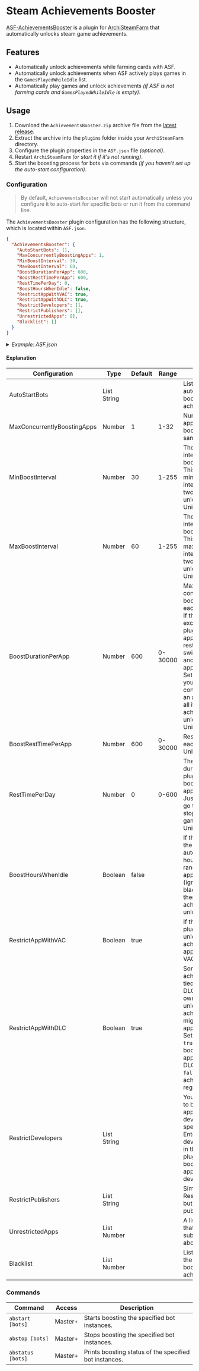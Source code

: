 # Steam Achievements Booster

[ASF-AchievementsBooster](https://github.com/omyto/ASF-AchievementsBooster) is a plugin for [ArchiSteamFarm](https://github.com/JustArchiNET/ArchiSteamFarm) that automatically unlocks steam game achievements.

## Features

- Automatically unlock achievements while farming cards with ASF. 
- Automatically unlock achievements when ASF actively plays games in the `GamesPlayedWhileIdle` list. 
- Automatically play games and unlock achievements *(if ASF is not farming cards and `GamesPlayedWhileIdle` is empty)*. 

## Usage

1. Download the `AchievementsBooster.zip` archive file from the [latest release](https://github.com/omyto/ASF-AchievementsBooster/releases/latest).
2. Extract the archive into the `plugins` folder inside your `ArchiSteamFarm` directory.
3. Configure the plugin properties in the `ASF.json` file _(optional)_.
4. Restart `ArchiSteamFarm` _(or start it if it's not running)_.
5. Start the boosting process for bots via commands _(if you haven't set up the auto-start configuration)_.

### Configuration

> By default, `AchievementsBooster` will not start automatically unless you configure it to auto-start for specific bots or run it from the command line.  

The `AchievementsBooster` plugin configuration has the following structure, which is located within `ASF.json`.

```json
{
  "AchievementsBooster": {
    "AutoStartBots": [],
    "MaxConcurrentlyBoostingApps": 1,
    "MinBoostInterval": 30,
    "MaxBoostInterval": 60,
    "BoostDurationPerApp": 600,
    "BoostRestTimePerApp": 600,
    "RestTimePerDay": 0,
    "BoostHoursWhenIdle": false,
    "RestrictAppWithVAC": true,
    "RestrictAppWithDLC": true,
    "RestrictDevelopers": [],
    "RestrictPublishers": [],
    "UnrestrictedApps": [],
    "Blacklist": []
  }
}
```
<details>
<summary><i>Example: ASF.json</i></summary>

```json
{
  "Blacklist": [ 300, 440, 550, 570, 730 ],
  "FarmingDelay": 20,
  "GiftsLimiterDelay": 2,
  "IdleFarmingPeriod": 12,
  "InventoryLimiterDelay": 5,
  "WebLimiterDelay": 500,
  "AchievementsBooster": {
    "AutoStartBots": [ "me", "bot" ],
    "MaxConcurrentlyBoostingApps": 1,
    "MinBoostInterval": 22,
    "MaxBoostInterval": 66,
    "BoostDurationPerApp": 300,
    "BoostRestTimePerApp": 300,
    "RestTimePerDay": 0,
    "BoostHoursWhenIdle": true,
    "RestrictAppWithVAC": true,
    "RestrictAppWithDLC": true,
    "RestrictDevelopers": [ "Valve" ],
    "RestrictPublishers": [ "Valve" ],
    "UnrestrictedApps": [],
    "Blacklist": [ 221380, 813780, 933110, 1017900, 1466860 ]
  }
}
```
</details>

#### Explanation

| Configuration               | Type        | Default | Range   | Description                                                                                                                                                                                                                                                                                                                     |
|-----------------------------|-------------|---------|---------|---------------------------------------------------------------------------------------------------------------------------------------------------------------------------------------------------------------------------------------------------------------------------------------------------------------------------------|
| AutoStartBots               | List String |         |         | List of bots that automatically start boosting achievements.                                                                                                                                                                                                                                                                    |
| MaxConcurrentlyBoostingApps | Number      | 1       | 1-32    | Number of applications boosting at the same time.                                                                                                                                                                                                                                                                               |
| MinBoostInterval            | Number      | 30      | 1-255   | The minimum time interval between boosts.<br>This is the minimum time interval between two achievement unlocks.<br>Unit: `minutes`.                                                                                                                                                                                             |
| MaxBoostInterval            | Number      | 60      | 1-255   | The maximum time interval between boosts.<br>This is the maximum time interval between two achievement unlocks.<br>Unit: `minutes`.                                                                                                                                                                                             |
| BoostDurationPerApp         | Number      | 600     | 0-30000 | Maximum continuous boosting time for each application.<br>If this duration is exceeded, the plugin will add the application to the resting list and switch to boosting another application.<br>Set the value to 0 if you want to continuously boost an application until all its achievements are unlocked.<br>Unit: `minutes`. |
| BoostRestTimePerApp         | Number      | 600     | 0-30000 | Resting time for each application.<br>Unit: `minutes`.                                                                                                                                                                                                                                                                          |
| RestTimePerDay              | Number      | 0       | 0-600   | The duration during which the plugin does not boost any application.<br>Just like when you go to sleep and stop playing games.<br>Unit: `minutes`.                                                                                                                                                                              |
| BoostHoursWhenIdle          | Boolean     | false   |         | If the value is `true`, the plugin will automatically boost hours for all random applications (ignoring the blacklist) when there are no achievements to unlock.                                                                                                                                                                |
| RestrictAppWithVAC          | Boolean     | true    |         | If the value is `true`, plugin will skip unlocking achievements for applications with VAC.                                                                                                                                                                                                                                      |
| RestrictAppWithDLC          | Boolean     | true    |         | Some achievements are tied to specific DLCs. If you don't own the DLC, unlocking these achievements might not be appropriate.<br>Set the value to `true` to skip boosting for applications with DLCs, or set it to `false` to unlock all achievements regardless.                                                               |
| RestrictDevelopers          | List String |         |         | You may not want to boost certain applications developed by a specific developer.<br>Enter the developer's name in this list, and the plugin will skip boosting any applications by that developer.                                                                                                                             |
| RestrictPublishers          | List String |         |         | Similar to RestrictDevelopers, but this list is for publishers.                                                                                                                                                                                                                                                                 |
| UnrestrictedApps            | List Number |         |         | A list of app IDs that will not be subject to the above restrictions.                                                                                                                                                                                                                                                           |
| Blacklist                   | List Number |         |         | List of appIDs that the plugin will skip boosting achievements.                                                                                                                                                                                                                                                                 |

### Commands

| Command           | Access  | Description                                            |
| ----------------- | ------- | ------------------------------------------------------ |
| `abstart [bots]`  | Master+ | Starts boosting the specified bot instances.           |
| `abstop [bots]`   | Master+ | Stops boosting the specified bot instances.            |
| `abstatus [bots]` | Master+ | Prints boosting status of the specified bot instances. |
